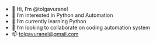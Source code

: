 - 👋 Hi, I’m @tolgavuranel
- 👀 I’m interested in Python and Automation
- 🌱 I’m currently learning Python
- 💞️ I’m looking to collaborate on coding automation system
- 📫 tolgavuranel@gmail.com

<!---
tolgavuranel/tolgavuranel is a ✨ special ✨ repository because its `README.md` (this file) appears on your GitHub profile.
You can click the Preview link to take a look at your changes.
--->
